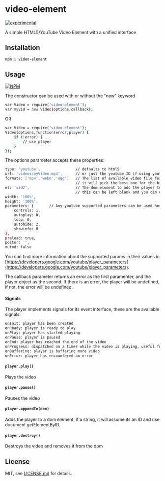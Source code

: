 # video-element

[![experimental](http://badges.github.io/stability-badges/dist/experimental.svg)](http://github.com/badges/stability-badges)

A simple HTML5/YouTube Video Element with a unified interface

## Installation

```bash
npm i video-element
```

## Usage

[![NPM](https://nodei.co/npm/video-element.png)](https://www.npmjs.com/package/video-element)

The constructor can be used with or without the "new" keyword

```bash
var Video = require('video-element');
var myVid = new Video(options,callback);
```

OR

```bash
var Video = require('video-element');
Video(options,function(error,player) {
	if (!error) {
		// use player
	}
});
```

The options parameter accepts these properties:

```bash
type: 'youtube', 				// defaults to html5
url: 'videos/myVideo.mp4', 		// or just the youtube ID if using youtube
formats: ['mp4','webm','ogg'] 	// The list of available video file format
								// it will pick the best one for the browser
el: 'vid2', 					// The dom element to add the player to,
								// this can be left blank and you can use appendTo later
width: '100%',
height: '100%',
parameters: { 		// Any youtube supported parameters can be used here
	controls: 1,
	autoplay: 0,
	loop: 0,
	autohide: 2,
	showinfo: 0
},
preload: true,
poster: '',
muted: false
```

You can find more information about the supported params in their values in [https://developers.google.com/youtube/player_parameters](https://developers.google.com/youtube/player_parameters).

The callback parameter returns an error as the first paramenter, and the player object as the second. If there is an error, the player will be undefined, if not, the error will be undefined.

#### Signals

The player implements signals for its event interface, these are the available signals:

```bash
onInit: player has been created
onReady: player is ready to play
onPlay: player has started playing
onPause: player is paused
onEnd: player has reached the end of the video
onProgress: dispatched on a timer while the video is playing, useful for tracking time/duration/load
onBuffering: player is buffering more video
onError: player has encountered an error
```

#### `player.play()`

Plays the video

#### `player.pause()`

Pauses the video

#### `player.appendTo(dom)`

Adds the player to a dom element, if a string, it will assume its an ID and use document.getElementByID.

#### `player.destroy()`

Destroys the video and removes it from the dom

## License

MIT, see [LICENSE.md](http://github.com/njam3/video-element/blob/master/LICENSE.md) for details.
